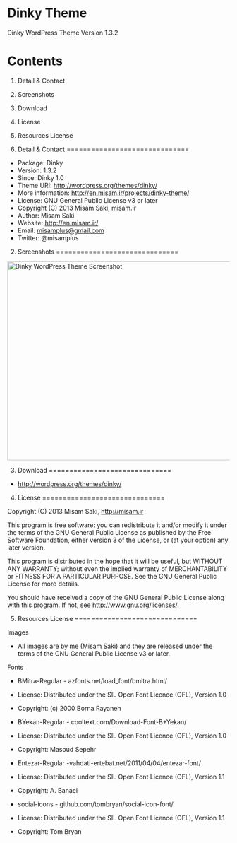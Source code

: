 Dinky Theme
==========

Dinky WordPress Theme Version 1.3.2

Contents
==============================

1. Detail & Contact
2. Screenshots
3. Download
4. License
5. Resources License

1. Detail & Contact
==============================

* Package: Dinky
* Version: 1.3.2
* Since: Dinky 1.0
* Theme URI: http://wordpress.org/themes/dinky/
* More information: http://en.misam.ir/projects/dinky-theme/
* License: GNU General Public License v3 or later
* Copyright (C) 2013  Misam Saki, misam.ir
* Author: Misam Saki
* Website: http://en.misam.ir/
* Email: misamplus@gmail.com
* Twitter: @misamplus

2. Screenshots
==============================

<img src="https://raw.github.com/misamplus/dinky-theme/master/screenshot.png" alt="Dinky WordPress Theme Screenshot" title="Screenshot" width="600px" height="450px" />

3. Download
==============================

* http://wordpress.org/themes/dinky/

4. License
==============================

Copyright (C) 2013  Misam Saki, http://misam.ir

This program is free software: you can redistribute it and/or modify
it under the terms of the GNU General Public License as published by
the Free Software Foundation, either version 3 of the License, or
(at your option) any later version.

This program is distributed in the hope that it will be useful,
but WITHOUT ANY WARRANTY; without even the implied warranty of
MERCHANTABILITY or FITNESS FOR A PARTICULAR PURPOSE.  See the
GNU General Public License for more details.

You should have received a copy of the GNU General Public License
along with this program.  If not, see <http://www.gnu.org/licenses/>.

5. Resources License
==============================

Images
* All images are by me (Misam Saki) and they are released under the terms of the GNU General Public License v3 or later.

Fonts
* BMitra-Regular - azfonts.net/load_font/bmitra.html/
 * License: Distributed under the SIL Open Font Licence (OFL), Version 1.0
 * Copyright: (c) 2000 Borna Rayaneh

* BYekan-Regular - ​cooltext.com/Download-Font-B+Yekan/
 * License: Distributed under the SIL Open Font Licence (OFL), Version 1.0
 * Copyright: Masoud Sepehr

* Entezar-Regular - ​vahdati-ertebat.net/2011/04/04/entezar-font/
 * License: Distributed under the SIL Open Font Licence (OFL), Version 1.1
 * Copyright: A. Banaei

* social-icons - ​github.com/tombryan/social-icon-font/
 * License: Distributed under the SIL Open Font Licence (OFL), Version 1.1
 * Copyright: Tom Bryan